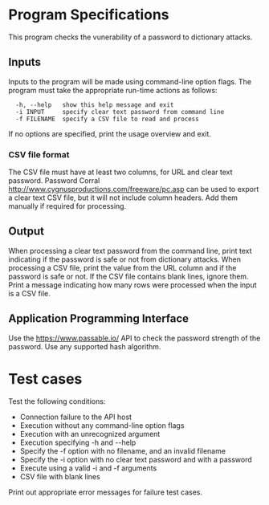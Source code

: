 # Program Specifications
This program checks the vunerability of a password to dictionary attacks.

## Inputs
Inputs to the program will be made using command-line option flags. The program must take the appropriate run-time actions as follows:
```
  -h, --help   show this help message and exit
  -i INPUT     specify clear text password from command line
  -f FILENAME  specify a CSV file to read and process 
```
If no options are specified, print the usage overview and exit.

### CSV file format

The CSV file must have at least two columns, for URL and clear text password. Password Corral 
        http://www.cygnusproductions.com/freeware/pc.asp
can be used to export a clear text CSV file, but it will not include column headers. Add them manually if required for processing.

## Output
When processing a clear text password from the command line, print text indicating if the password is safe or not from dictionary attacks.
When processing a CSV file, print the value from the URL column and if the password is safe or not.
If the CSV file contains blank lines, ignore them.
Print a message indicating how many rows were processed when the input is a CSV file.

## Application Programming Interface

Use the https://www.passable.io/ API to check the password strength of the password. Use any supported hash algorithm.

# Test cases
Test the following conditions:

* Connection failure to the API host
* Execution without any command-line option flags
* Execution with an unrecognized argument
* Execution specifying -h and --help
* Specify the -f option with no filename, and an invalid filename
* Specify the -i option with no clear text password and with a password
* Execute using a valid -i and -f arguments
* CSV file with blank lines

Print out appropriate error messages for failure test cases.

